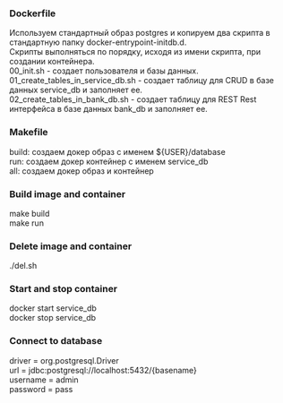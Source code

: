 ### Dockerfile
Используем стандартный образ postgres и копируем два скрипта в стандартную папку docker-entrypoint-initdb.d.<br>
Скрипты выполняться по порядку, исходя из имени скрипта, при создании контейнера.<br>
00_init.sh - создает пользователя и базы данных.<br>
01_create_tables_in_service_db.sh - создает таблицу для CRUD в базе данных service_db и заполняет ее.<br>
02_create_tables_in_bank_db.sh - создает таблицу для REST Rest интерфейcа в базе данных bank_db и заполняет ее.<br>

### Makefile
build: создаем докер образ с именем ${USER}/database<br>
run: создаем докер контейнер с именем service_db<br>
all: создаем докер образ и контейнер
### Build image and container
make build<br>
make run<br>
### Delete image and container
./del.sh<br>
### Start and stop container
docker start service_db<br>
docker stop service_db<br>
### Connect to database
driver = org.postgresql.Driver<br>
url = jdbc:postgresql://localhost:5432/{basename}<br>
username = admin<br>
password = pass<br>
